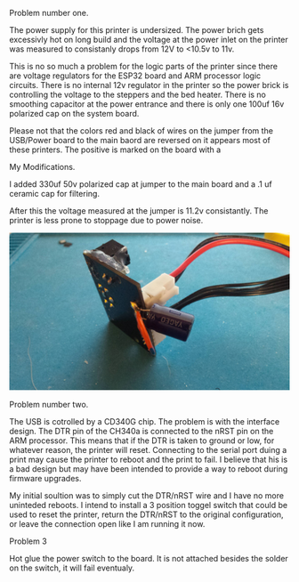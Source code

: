 

Problem number one.

The power supply for this printer is undersized. The power brich gets excessivly hot on long build and the voltage at the power inlet on the printer was measured to consistanly drops from 12V to <10.5v to 11v. 

This is no so much a problem for the logic parts of the printer since there are voltage regulators for the ESP32 board and ARM processor logic circuits. There is no internal 12v regulator in the printer so the power brick is controlling the voltage to the steppers and the bed heater. There is no smoothing capacitor at the power entrance and there is only one 100uf 16v polarized cap on the system board. 

Please not that the colors red and black of wires on the jumper from the USB/Power board to the main baord are reversed on it appears most of these printers. The positive is marked on the board with a 

My Modifications.

I added 330uf 50v  polarized cap at jumper to the main board and a .1 uf ceramic cap for filtering.

After this the voltage measured at the jumper is 11.2v consistantly. The printer is less prone to stoppage due to power noise.


![pic](/pics/20220801_195936.jpg)



Problem number two.

The USB is cotrolled by a CD340G chip. The problem is with the interface design. The DTR pin of the CH340a is connected to the nRST pin on the ARM processor. This means that if the DTR is taken to ground or low, for whatever reason, the printer will reset. Connecting to the serial port duing a print may cause the printer to reboot and the print to fail. I believe that his is a bad design but may have been intended to provide a way to reboot during firmware upgrades. 

My initial soultion was to simply cut the DTR/nRST wire and I have no more uninteded reboots. I intend to install a 3 position toggel switch that could be used to reset the printer, return the DTR/nRST to the original configuration, or leave the connection open like I am running it now.

Problem 3

Hot glue the power switch to the board. It is not attached besides the solder on the switch, it will fail eventualy.
